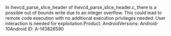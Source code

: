 In ihevcd_parse_slice_header of ihevcd_parse_slice_header.c, there is a possible out of bounds write due to an integer overflow. This could lead to remote code execution with no additional execution privileges needed. User interaction is needed for exploitation.Product: AndroidVersions: Android-10Android ID: A-143826590